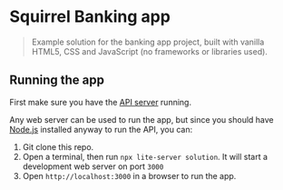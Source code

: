 # Squirrel Banking app

> Example solution for the banking app project, built with vanilla HTML5, CSS and JavaScript (no frameworks or libraries used).

## Running the app

First make sure you have the [API server](../api/README) running.

Any web server can be used to run the app, but since you should have [Node.js](https://nodejs.org) installed anyway to run the API, you can:

1. Git clone this repo.
2. Open a terminal, then run `npx lite-server solution`. It will start a development web server on port `3000`
3. Open `http://localhost:3000` in a browser to run the app.
